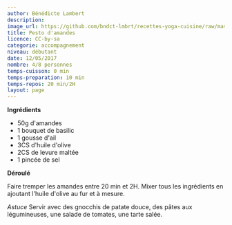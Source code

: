 ```yaml
---
author: Bénédicte Lambert
description: 
image_url: https://github.com/bndct-lmbrt/recettes-yoga-cuisine/raw/master/medias/pesto.jpg
title: Pesto d'amandes
licence: CC-by-sa
categorie: accompagnement
niveau: débutant
date: 12/05/2017
nombre: 4/8 personnes
temps-cuisson: 0 min
temps-preparation: 10 min
temps-repos: 20 min/2H
layout: page
---
```



**Ingrédients**  
 

* 50g d'amandes
* 1 bouquet de basilic
* 1 gousse d'ail
* 3CS d'huile d'olive
* 2CS de levure maltée
* 1 pincée de sel


**Déroulé**

Faire tremper les amandes entre 20 min et 2H. 
Mixer tous les ingrédients en ajoutant l'huile d'olive au fur et à mesure.  

*Astuce*
Servir avec des gnocchis de patate douce, des pâtes aux légumineuses, une salade de tomates, une tarte salée.  

  

